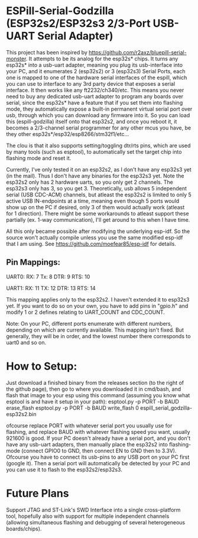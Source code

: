 # ESPill-Serial-Godzilla (ESP32s2/ESP32s3 2/3-Port USB-UART Serial Adapter)

This project has been inspired by https://github.com/r2axz/bluepill-serial-monster. It attempts to be its analog for the esp32s* chips. It turns any esp32s* into a usb-uart adapter, meaning you plug its usb-interface into your PC, and it enumerates 2 (esp32s2) or 3 (esp32s3) Serial Ports, each one is mapped to one of the hardware serial interfaces of the espill, which you can use to interface to any 3rd party device that exposes a serial interface. It then works like any ft2232/ch340/etc. This means you never need to buy any dedicated usb-uart adapter to program any boards over serial, since the esp32s* have a feature that if you set them into flashing mode, they automatically expose a built-in permanent virtual serial port over usb, through which you can download any firmware into it. So you can load this (espill-godzilla) itself onto that esp32s2, and once you reboot it, it becomes a 2/3-channel serial programmer for any other mcus you have, be they other esp32s*/esp32/esp8266/stm32f1/etc...

The clou is that it also supports setting/toggling dtr/rts pins, which are used by many tools (such as esptool), to automatically set the target chip into flashing mode and reset it.

Currently, I've only tested it on an esp32s2, as I don't have any esp32s3 yet (in the mail). Thus I don't have any binaries for the esp32s3 yet. Note the esp32s2 only has 2 hardware uarts, so you only get 2 channels. The esp32s3 only has 3, so you get 3. Theoretically, usb allows 5 independent serial (USB CDC-ACM) channels, but atleast the esp32s2 is limited to only 5 active USB IN-endpoints at a time, meaning even though 5 ports would show up on the PC if desired, only 3 of them would actually work (atleast for 1 direction). There might be some workarounds to atleast support these partially (ex. 1-way communication), I'll get around to this when I have time.

All this only became possible after modifying the underlying esp-idf. So the source won't actually compile unless you use the same modified esp-idf that I am using. See https://github.com/moefear85/esp-idf for details.

## Pin Mappings:
UART0:
RX: 7
Tx: 8
DTR: 9
RTS: 10

UART1:
RX: 11
TX: 12
DTR: 13
RTS: 14

This mapping applies only to the esp32s2. I haven't extended it to esp32s3 yet. If you want to do so on your own, you have to add pins in "gpio.h" and modify 1 or 2 defines relating to UART_COUNT and CDC_COUNT.

Note: On your PC, different ports enumerate with different numbers, depending on which are currently available. This mapping isn't fixed. But generally, they will be in order, and the lowest number there corresponds to uart0 and so on.

# How to Setup:

Just download a finished binary from the releases section (to the right of the github page), then go to where you downloaded it in cmd/bash, and flash that image to your esp using this command (assuming you know what esptool is and have it setup in your path):
esptool.py -p PORT -b BAUD erase_flash
esptool.py -p PORT -b BAUD write_flash 0 espill_serial_godzilla-esp32s2.bin

ofcourse replace PORT with whatever serial port you usually use for flashing, and replace BAUD with whatever flashing speed you want, usually 921600 is good. If your PC doesn't already have a serial port, and you don't have any usb-uart adapters, then manually place the esp32s2 into flashing-mode (connect GPIO0 to GND, then connect EN to GND then to 3.3V). Ofcourse you have to connect its usb-pins to any USB port on your PC first (google it). Then a serial port will automatically be detected by your PC and you can use it to flash to the esp32s2/esp32s3.

# Future Plans
Support JTAG and ST-Link's SWD Interface into a single cross-platform tool, hopefully also with support for multiple independent channels (allowing simultaneous flashing and debugging of several heterogeneous boards/chips).
